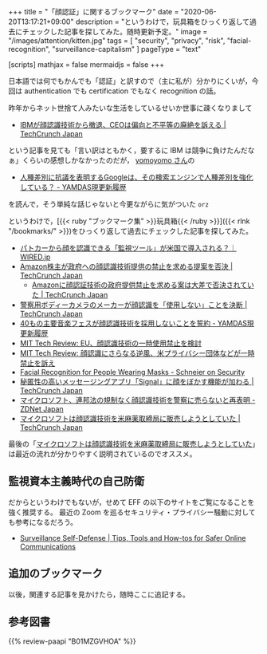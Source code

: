 +++
title = "「顔認証」に関するブックマーク"
date =  "2020-06-20T13:17:21+09:00"
description = "というわけで，玩具箱をひっくり返して過去にチェックした記事を探してみた。随時更新予定。"
image = "/images/attention/kitten.jpg"
tags = [ "security", "privacy", "risk", "facial-recognition", "surveillance-capitalism" ]
pageType = "text"

[scripts]
  mathjax = false
  mermaidjs = false
+++

日本語では何でもかんでも「認証」と訳すので（主に私が）分かりにくいが，今回は authentication でも certification でもなく recognition の話。

昨年からネット世捨て人みたいな生活をしているせいか世事に疎くなりまして

- [IBMが顔認識技術から撤退、CEOは偏向と不平等の廃絶を訴える  |  TechCrunch Japan](https://jp.techcrunch.com/2020/06/09/2020-06-08-ibm-ends-all-facial-recognition-work-as-ceo-calls-out-bias-and-inequality/)

という記事を見ても「言い訳はともかく，要するに IBM は競争に負けたんだなぁ」くらいの感想しかなかったのだが， [yomoyomo さん](https://www.yamdas.org/ "YAMDAS Project")の

- [人種差別に抗議を表明するGoogleは、その検索エンジンで人種差別を強化している？ - YAMDAS現更新履歴](https://yamdas.hatenablog.com/entry/20200618/algorithms-of-oppression)

を読んで，そう単純な話じゃないと今更ながらに気がついた `orz`

というわけで，[{{< ruby "ブックマーク集" >}}玩具箱{{< /ruby >}}]({{< rlnk "/bookmarks/" >}})をひっくり返して過去にチェックした記事を探してみた。

- [パトカーから顔を認識できる「監視ツール」が米国で導入される？｜WIRED.jp](http://wired.jp/2016/05/31/triple-threat-the-all-in-one-lpr-speedometer-and-facial-recognition-scanner/)
- [Amazon株主が政府への顔認識技術提供の禁止を求める提案を否決  |  TechCrunch Japan](https://jp.techcrunch.com/2019/05/23/2019-05-22-amazon-reject-facial-recognition-proposals/)
    - [Amazonに顔認証技術の政府提供禁止を求める案は大差で否決されていた  |  TechCrunch Japan](https://jp.techcrunch.com/2019/05/29/2019-05-28-amazon-facial-recognition-vote/)
- [警察用ボディーカメラのメーカーが顔認識を「使用しない」ことを決断  |  TechCrunch Japan](https://jp.techcrunch.com/2019/07/01/2019-06-27-police-body-cam-maker-axon-says-no-to-facial-recognition-for-now/)
- [40もの主要音楽フェスが顔認識技術を採用しないことを誓約 - YAMDAS現更新履歴](https://yamdas.hatenablog.com/entry/20191028/facial-recognition)
- [MIT Tech Review: EU、顔認識技術の一時使用禁止を検討](https://www.technologyreview.jp/nl/the-eu-might-ban-facial-recognition-in-public-for-five-years/)
- [MIT Tech Review: 顔認識にさらなる逆風、米プライバシー団体などが一時禁止を訴え](https://www.technologyreview.jp/nl/40-groups-call-for-us-moratorium-on-facial-recognition-technology/)
- [Facial Recognition for People Wearing Masks - Schneier on Security](https://www.schneier.com/blog/archives/2020/03/facial_recognit_3.html)
- [秘匿性の高いメッセージングアプリ「Signal」に顔をぼかす機能が加わる  |  TechCrunch Japan](https://jp.techcrunch.com/2020/06/05/2020-06-04-signal-now-has-built-in-face-blurring-for-photos/)
- [マイクロソフト、連邦法の規制なく顔認識技術を警察に売らないと再表明 - ZDNet Japan](https://japan.zdnet.com/article/35155178/)
- [マイクロソフトは顔認識技術を米麻薬取締局に販売しようとしていた  |  TechCrunch Japan](https://jp.techcrunch.com/2020/06/18/2020-06-17-microsoft-dea-facial-recognition/)

最後の「[マイクロソフトは顔認識技術を米麻薬取締局に販売しようとしていた](https://jp.techcrunch.com/2020/06/18/2020-06-17-microsoft-dea-facial-recognition/)」は最近の流れが分かりやすく説明されているのでオススメ。

## 監視資本主義時代の自己防衛

だからというわけでもないが，せめて EFF の以下のサイトをご覧になることを強く推奨する。
最近の Zoom を巡るセキュリティ・プライバシー騒動に対しても参考になるだろう。

- [Surveillance Self-Defense | Tips, Tools and How-tos for Safer Online Communications](https://ssd.eff.org/)

## 追加のブックマーク

以後，関連する記事を見かけたら，随時ここに追記する。

## 参考図書

{{% review-paapi "B01MZGVHOA" %}} <!-- 超監視社会 -->
